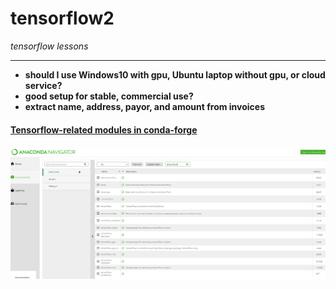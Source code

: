 # tensorflow2
*tensorflow lessons*
*****

* **should I use Windows10 with gpu, Ubuntu laptop without gpu, or cloud service?**
* **good setup for stable, commercial use?**
* **extract name, address, payor, and amount from invoices**


#### <ins>Tensorflow-related modules in conda-forge</ins>
![anaconda tf](images/tf_anaconda.PNG)
